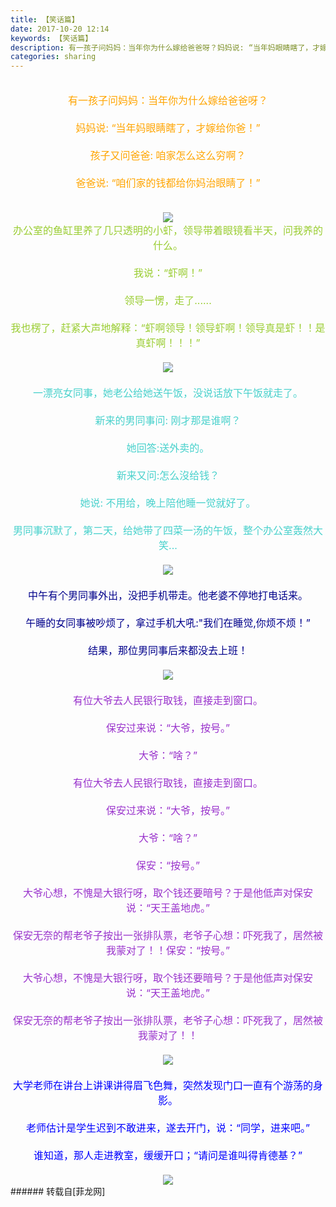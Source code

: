 ```yaml
---
title: 【笑话篇】
date: 2017-10-20 12:14
keywords: 【笑话篇】
description: 有一孩子问妈妈：当年你为什么嫁给爸爸呀？妈妈说: “当年妈眼睛瞎了，才嫁给你爸！”孩子又问爸爸: 咱家怎么这么穷啊？爸爸说: “咱们家的钱都给你妈治眼睛了！”办公室的鱼缸里养了几只透明的小虾，领导带着眼镜看半天，问我养的什么。我说：“虾啊！”领导一愣，走了......我也楞了，赶紧大声地解释：“虾啊领导！领导虾啊！领导真是虾！！是真虾啊！！！”一漂亮女同事，她老公给她送午饭，没说话放下午饭就走了。新来的男同事问: 刚才那是谁啊？她回答:送外卖的。新来又问:怎么沒给钱？她说: 不用给，晚上陪他睡一觉就好了。男同事沉默了，第二天，给她带了四菜一汤的午饭，整个办公室轰然大笑...中午有个男同事外出，没把手机带走。他老婆不停地打电话来。午睡的女同事被吵烦了，拿过手机大吼:"我们在睡觉,你烦不烦！”结果，那位男同事后来都没去上班！有位大爷去人民银行取钱，直接走到窗口。保安过来说：“大爷，按号。”大爷：“啥？”有位大爷去人民银行取钱，直接走到窗口。保安过来说：“大爷，按号。”大爷：“啥？”保安：“按号。”大爷心想，不愧是大银行呀，取个钱还要暗号？于是他低声对保安说：“天王盖地虎。”保安无奈的帮老爷子按出一张排队票，老爷子心想：吓死我了，居然被我蒙对了！！保安：“按号。”大爷心想，不愧是大银行呀，取个钱还要暗号？于是他低声对保安说：“天王盖地虎。”保安无奈的帮老爷子按出一张排队票，老爷子心想：吓死我了，居然被我蒙对了！！大学老师在讲台上讲课讲得眉飞色舞，突然发现门口一直有个游荡的身影。老师估计是学生迟到不敢进来，遂去开门，说：“同学，进来吧。”谁知道，那人走进教室，缓缓开口；“请问是谁叫得肯德基？”
categories: sharing
---
```

<td class="t_f" id="postmessage_938168">

<font size="3"><div align="center"><br/>
<font color="Orange">有一孩子问妈妈：当年你为什么嫁给爸爸呀？<br/>
<br/>
妈妈说: “当年妈眼睛瞎了，才嫁给你爸！”<br/>
<br/>
孩子又问爸爸: 咱家怎么这么穷啊？<br/>
<br/>
爸爸说: “咱们家的钱都给你妈治眼睛了！”</font><br/>
<br/>

<img aid="653289" data-cf-modified-f1b86b5ed015ca1a6fbe77c5-="" file="data/attachment/forum/201710/20/121139g5mk9zuq9lrd3tht.jpg.thumb.jpg" id="aimg_653289" inpost="1" onclick="" onmouseover="" src="http://www.flw.ph/data/attachment/forum/201710/20/121139g5mk9zuq9lrd3tht.jpg" style="cursor:pointer" zoomfile="data/attachment/forum/201710/20/121139g5mk9zuq9lrd3tht.jpg"/>


<br/>
<font color="YellowGreen">办公室的鱼缸里养了几只透明的小虾，领导带着眼镜看半天，问我养的什么。<br/>
<br/>
我说：“虾啊！”<br/>
<br/>
领导一愣，走了......<br/>
<br/>
我也楞了，赶紧大声地解释：“虾啊领导！领导虾啊！领导真是虾！！是真虾啊！！！”</font><br/>
<br/>

<img aid="653290" data-cf-modified-f1b86b5ed015ca1a6fbe77c5-="" file="data/attachment/forum/201710/20/121141a4mytbqhgj9szynh.jpg.thumb.jpg" id="aimg_653290" inpost="1" onclick="" onmouseover="" src="http://www.flw.ph/data/attachment/forum/201710/20/121141a4mytbqhgj9szynh.jpg" style="cursor:pointer" zoomfile="data/attachment/forum/201710/20/121141a4mytbqhgj9szynh.jpg"/>


<br/>
<br/>
<font color="MediumTurquoise">一漂亮女同事，她老公给她送午饭，没说话放下午饭就走了。<br/>
<br/>
新来的男同事问: 刚才那是谁啊？<br/>
<br/>
她回答:送外卖的。<br/>
<br/>
新来又问:怎么沒给钱？<br/>
<br/>
她说: 不用给，晚上陪他睡一觉就好了。<br/>
<br/>
男同事沉默了，第二天，给她带了四菜一汤的午饭，整个办公室轰然大笑...</font><br/>
<br/>

<img aid="653288" data-cf-modified-f1b86b5ed015ca1a6fbe77c5-="" file="data/attachment/forum/201710/20/121139dyt6arcoy0vshqzr.jpg.thumb.jpg" id="aimg_653288" inpost="1" onclick="" onmouseover="" src="http://www.flw.ph/data/attachment/forum/201710/20/121139dyt6arcoy0vshqzr.jpg" style="cursor:pointer" zoomfile="data/attachment/forum/201710/20/121139dyt6arcoy0vshqzr.jpg"/>


<br/>
<font color="darkBlue"><br/>
中午有个男同事外出，没把手机带走。他老婆不停地打电话来。<br/>
<br/>
午睡的女同事被吵烦了，拿过手机大吼:"我们在睡觉,你烦不烦！”<br/>
<br/>
结果，那位男同事后来都没去上班！</font><br/>
<br/>

<img aid="653287" data-cf-modified-f1b86b5ed015ca1a6fbe77c5-="" file="data/attachment/forum/201710/20/121138u4zmptf4xpfvmpwe.png.thumb.jpg" id="aimg_653287" inpost="1" onclick="" onmouseover="" src="http://www.flw.ph/data/attachment/forum/201710/20/121138u4zmptf4xpfvmpwe.png" style="cursor:pointer" zoomfile="data/attachment/forum/201710/20/121138u4zmptf4xpfvmpwe.png"/>


</div><div align="center"><br/>
<font color="DarkOrchid">有位大爷去人民银行取钱，直接走到窗口。<br/>
<br/>
保安过来说：“大爷，按号。”<br/>
<br/>
大爷：“啥？”<br/>
<br/>
有位大爷去人民银行取钱，直接走到窗口。<br/>
<br/>
保安过来说：“大爷，按号。”<br/>
<br/>
大爷：“啥？”<br/>
<br/>
保安：“按号。”<br/>
<br/>
大爷心想，不愧是大银行呀，取个钱还要暗号？于是他低声对保安说：“天王盖地虎。”<br/>
<br/>
保安无奈的帮老爷子按出一张排队票，老爷子心想：吓死我了，居然被我蒙对了！！保安：“按号。”<br/>
<br/>
大爷心想，不愧是大银行呀，取个钱还要暗号？于是他低声对保安说：“天王盖地虎。”<br/>
<br/>
保安无奈的帮老爷子按出一张排队票，老爷子心想：吓死我了，居然被我蒙对了！！</font><br/>
<br/>

<img aid="653285" data-cf-modified-f1b86b5ed015ca1a6fbe77c5-="" file="data/attachment/forum/201710/20/121136kha9k9aanltqcl00.jpg.thumb.jpg" id="aimg_653285" inpost="1" onclick="" onmouseover="" src="http://www.flw.ph/data/attachment/forum/201710/20/121136kha9k9aanltqcl00.jpg" style="cursor:pointer" zoomfile="data/attachment/forum/201710/20/121136kha9k9aanltqcl00.jpg"/>


<br/>
<br/>
<font color="Blue">大学老师在讲台上讲课讲得眉飞色舞，突然发现门口一直有个游荡的身影。<br/>
<br/>
老师估计是学生迟到不敢进来，遂去开门，说：“同学，进来吧。”<br/>
<br/>
谁知道，那人走进教室，缓缓开口；“请问是谁叫得肯德基？”</font><br/>
<br/>

<img aid="653284" data-cf-modified-f1b86b5ed015ca1a6fbe77c5-="" file="data/attachment/forum/201710/20/121135q0druhmp0hw8j8rp.jpg.thumb.jpg" id="aimg_653284" inpost="1" onclick="" onmouseover="" src="http://www.flw.ph/data/attachment/forum/201710/20/121135q0druhmp0hw8j8rp.jpg" style="cursor:pointer" zoomfile="data/attachment/forum/201710/20/121135q0druhmp0hw8j8rp.jpg"/>


<br/>
</div></font></td>
###### 转载自[菲龙网]